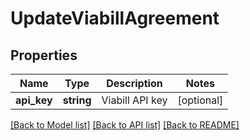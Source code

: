 # UpdateViabillAgreement

## Properties
Name | Type | Description | Notes
------------ | ------------- | ------------- | -------------
**api_key** | **string** | Viabill API key | [optional] 

[[Back to Model list]](../../README.md#documentation-for-models) [[Back to API list]](../../README.md#documentation-for-api-endpoints) [[Back to README]](../../README.md)

